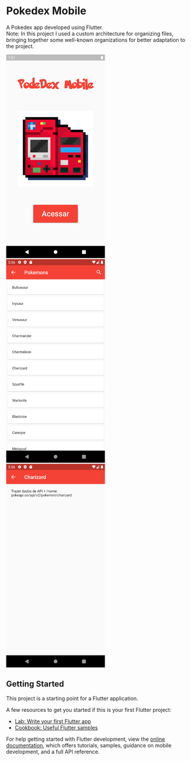 # Pokedex Mobile

A Pokedex app developed using Flutter.<br>
Note: In this project I used a custom architecture for organizing files, bringing together some well-known organizations for better adaptation to the project.

<div>
  <img src="/assets/images/Screenshot_1678624129.png" height="550">
  <img src="/assets/images/Screenshot_1678890889.png" height="550">
  <img src="/assets/images/Screenshot_1678890983.png" height="550">
</div>

## Getting Started

This project is a starting point for a Flutter application.

A few resources to get you started if this is your first Flutter project:

- [Lab: Write your first Flutter app](https://docs.flutter.dev/get-started/codelab)
- [Cookbook: Useful Flutter samples](https://docs.flutter.dev/cookbook)

For help getting started with Flutter development, view the
[online documentation](https://docs.flutter.dev/), which offers tutorials,
samples, guidance on mobile development, and a full API reference.

